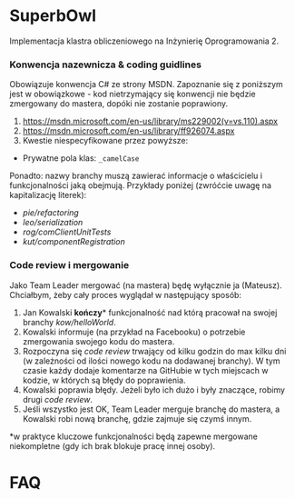 # SuperbOwl
Implementacja klastra obliczeniowego na Inżynierię Oprogramowania 2.

### Konwencja nazewnicza & coding guidlines

Obowiązuje konwencja C# ze strony MSDN. Zapoznanie się z poniższym jest w obowiązkowe - kod nietrzymający się konwencji nie będzie zmergowany do mastera, dopóki nie zostanie poprawiony. 

1. https://msdn.microsoft.com/en-us/library/ms229002(v=vs.110).aspx
2. https://msdn.microsoft.com/en-us/library/ff926074.aspx
3. Kwestie niespecyfikowane przez powyższe:
  * Prywatne pola klas: `_camelCase`

Ponadto: nazwy branchy muszą zawierać informacje o właścicielu i funkcjonalności jaką obejmują. Przykłady poniżej (zwróćcie uwagę na kapitalizację literek): 

* _pie/refactoring_
* _leo/serialization_
* _rog/comClientUnitTests_
* _kut/componentRegistration_

### Code review i mergowanie

Jako Team Leader mergować (na mastera) będę wyłącznie ja (Mateusz). Chciałbym, żeby cały proces wyglądał w następujący sposób:

1. Jan Kowalski **kończy*** funkcjonalność nad którą pracował na swojej branchy _kow/helloWorld_.
2. Kowalski informuje (na przykład na Facebooku) o potrzebie zmergowania swojego kodu do mastera.
3. Rozpoczyna się _code review_ trwający od kilku godzin do max kilku dni (w zależności od ilości nowego kodu na dodawanej branchy). W tym czasie każdy dodaje  komentarze na GitHubie w tych miejscach w kodzie, w których są błędy do poprawienia. 
4. Kowalski poprawia błędy. Jeżeli było ich dużo i były znaczące, robimy drugi _code review_.
5. Jeśli wszystko jest OK, Team Leader merguje branchę do mastera, a Kowalski robi nową branchę, gdzie zajmuje się czymś innym.

*w praktyce kluczowe funkcjonalności będą zapewne mergowane niekompletne (gdy ich brak blokuje pracę innej osoby). 

# FAQ
